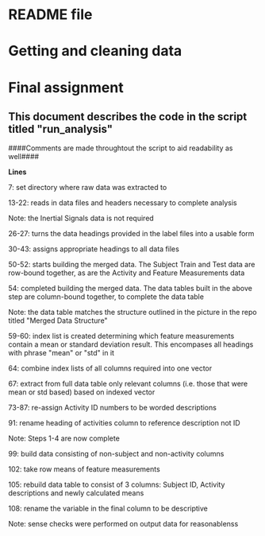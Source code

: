 # README file
# Getting and cleaning data 
# Final assignment


## This document describes the code in the script titled "run_analysis"
####Comments are made throughtout the script to aid readability as well####


**Lines**

7: set directory where raw data was extracted to

13-22: reads in data files and headers necessary to complete analysis

Note: the Inertial Signals data is not required

26-27: turns the data headings provided in the label files into a usable form

30-43: assigns appropriate headings to all data files

50-52: starts building the merged data. The Subject Train and Test data are row-bound together, as are the Activity and Feature Measurements data

54: completed building the merged data. The data tables built in the above step are column-bound together, to complete the data table

Note: the data table matches the structure outlined in the picture in the repo titled "Merged Data Structure"

59-60: index list is created determining which feature measurements contain a mean or standard deviation result. This encompases all headings with phrase "mean" or "std" in it

64: combine index lists of all columns required into one vector

67: extract from full data table only relevant columns (i.e. those that were mean or std based) based on indexed vector

73-87: re-assign Activity ID numbers to be worded descriptions

91: rename heading of activities column to reference description not ID

Note: Steps 1-4 are now complete

99: build data consisting of non-subject and non-activity columns

102: take row means of feature measurements

105: rebuild data table to consist of 3 columns: Subject ID, Activity descriptions and newly calculated means

108: rename the variable in the final column to be descriptive

Note: sense checks were performed on output data for reasonablenss
